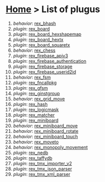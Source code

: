 # [Home](index.html) > List of plugus

1. *behavior*: [rex_bhash](rex.bhash.html)
2. *plugin*: [rex_board](rex_board.html)
3. *plugin*: [rex_board_hexshapemap](rex_board_hexshapemap.html)
4. *plugin*: [rex_board_hextx](rex_board_hextx.html)
5. *plugin*: [rex_board_squaretx](rex_board_squaretx.html)
6. *behavior*: [rex_chess](rex_chess.html)
7. *plugin*: [rex_firebase_apiv3](rex_firebase_apiv3.html)
8. *plugin*: [rex_firebase_authentication](rex_firebase_authentication.html)
9. *plugin*: [rex_firebase_storage](rex_firebase_storage.html)
10. *plugin*: [rex_firebase_userid2id](rex_firebase_userid2id.html)
11. *behavior*: [rex_fsm](rex_fsm.html)
12. *plugin*: [rex_fncallpkg](rex_fncallpkg.html)
13. *plugin*: [rex_gfsm](rex_gfsm.html)
14. *plugin*: [rex_ginstgroup](rex_ginstgroup.html)
15. *behavior*: [rex_grid_move](rex_grid_move.html)
16. *plugin*: [rex_hash](rex_hash.html)
17. *plugin*: [rex_logicmask](rex_logicmask.html)
18. *plugin*: [rex_matcher](rex_matcher.html)
19. *plugin*: [rex_miniboard](rex_miniboard.html)
20. *behavior*: [rex_miniboard_move](rex_miniboard_move.html)
21. *behavior*: [rex_miniboard_rotate](rex_miniboard_rotate.html)
22. *behavior*: [rex_miniboard_touch](rex_miniboard_touch.html)
23. *behavior*: [rex_moveto](rex_moveto.html)
24. *behavior*: [rex_monopoly_movement](rex_monopoly_movement.html)
25. *plugin*: [rex_nedb](rex_nedb.html)
26. *plugin*: [rex_taffydb](rex_taffydb.html)
27. *plugin*: [rex_tmx_importer_v2](rex_tmx_importer_v2.html)
28. *plugin*: [rex_tmx_json_parser](rex_tmx_json_parser.html)
29. *plugin*: [rex_tmx_xml_parser](rex_tmx_xml_parser.html)

